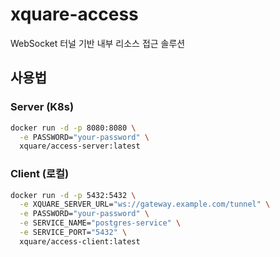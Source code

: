 # xquare-access

WebSocket 터널 기반 내부 리소스 접근 솔루션

## 사용법

### Server (K8s)

```bash
docker run -d -p 8080:8080 \
  -e PASSWORD="your-password" \
  xquare/access-server:latest
```

### Client (로컬)

```bash
docker run -d -p 5432:5432 \
  -e XQUARE_SERVER_URL="ws://gateway.example.com/tunnel" \
  -e PASSWORD="your-password" \
  -e SERVICE_NAME="postgres-service" \
  -e SERVICE_PORT="5432" \
  xquare/access-client:latest
```

